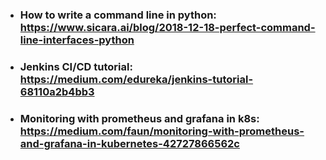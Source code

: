 
- ### How to write a command line in python: https://www.sicara.ai/blog/2018-12-18-perfect-command-line-interfaces-python


- ### Jenkins CI/CD tutorial: https://medium.com/edureka/jenkins-tutorial-68110a2b4bb3


- ### Monitoring with prometheus and grafana in k8s: https://medium.com/faun/monitoring-with-prometheus-and-grafana-in-kubernetes-42727866562c
